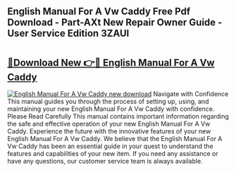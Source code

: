 ## English Manual For A Vw Caddy Free Pdf Download - Part-AXt New Repair Owner Guide - User Service Edition 3ZAUl

# <h2><a href="http://bc96602.oget.top/?id=English+Manual+For+A+Vw+Caddy">🔗Download New 👉🔴 English Manual For A Vw Caddy</a></h2>

[![English Manual For A Vw Caddy new download](https://i.imgur.com/5g1atiW.png)](http://bc96602.oget.top/?id=English+Manual+For+A+Vw+Caddy)
Navigate with Confidence This manual guides you through the process of setting up, using, and maintaining your new English Manual For A Vw Caddy with confidence. Please Read Carefully This manual contains important information regarding the safe and effective operation of your new English Manual For A Vw Caddy. Experience the future with the innovative features of your new English Manual For A Vw Caddy. We believe that the English Manual For A Vw Caddy has been an essential guide in your quest to understand the features and capabilities of your new item. If you need any assistance or have any questions, our customer service team is always available.
